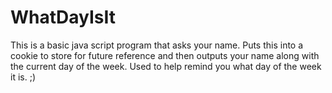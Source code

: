 # WhatDayIsIt
This is a basic java script program that asks your name. Puts this into a cookie to store for future reference and then outputs your name along with the current day of the week.
Used to help remind you what day of the week it is. ;)

